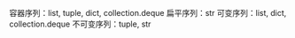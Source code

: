 
容器序列：list, tuple, dict, collection.deque
扁平序列：str
可变序列：list, dict, collection.deque
不可变序列：tuple, str